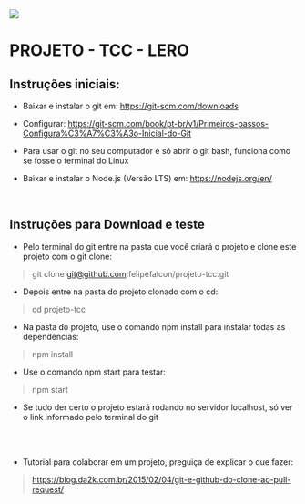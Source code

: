 <img src="https://i.imgur.com/TTBX7wK.png" align="center">

# PROJETO - TCC - LERO

## Instruções iniciais:

- Baixar e instalar o git em: https://git-scm.com/downloads

- Configurar: https://git-scm.com/book/pt-br/v1/Primeiros-passos-Configura%C3%A7%C3%A3o-Inicial-do-Git
- Para usar o git no seu computador é só abrir o git bash, funciona como se fosse o terminal do Linux

- Baixar e instalar o Node.js (Versão LTS) em: https://nodejs.org/en/

<br/>

## Instruções para Download e teste

- Pelo terminal do git entre na pasta que você criará o projeto e clone este projeto com o git clone:
> git clone git@github.com:felipefalcon/projeto-tcc.git

- Depois entre na pasta do projeto clonado com o cd:
> cd projeto-tcc

- Na pasta do projeto, use o comando npm install para instalar todas as dependências:
> npm install

- Use o comando npm start para testar:
> npm start

- Se tudo der certo o projeto estará rodando no servidor localhost, só ver o link informado pelo terminal do git

<br/><br/>
- Tutorial para colaborar em um projeto, preguiça de explicar o que fazer:
> https://blog.da2k.com.br/2015/02/04/git-e-github-do-clone-ao-pull-request/

